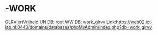 # -WORK
GLRViertVrijheid
UN DB: root
WW DB: work_glrvv
Link:https://web02.ict-lab.nl:8443/domains/databases/phpMyAdmin/index.php?db=work_glrvv

